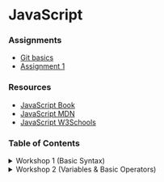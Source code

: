 # JavaScript


### Assignments

- [Git basics](https://www.youtube.com/watch?v=mJ-qvsxPHpY)
- [Assignment 1](https://classroom.github.com/a/3vyGO5BO)


### Resources
- [JavaScript Book](https://1drv.ms/b/s!AmZJMrBsKhiOh8UDJDRDATZCy9M9VA?e=nbPyH9)
- [JavaScript MDN](https://developer.mozilla.org/en-US/docs/Learn/JavaScript)
- [JavaScript W3Schools](https://www.w3schools.com/js/default.asp)



### Table of Contents

<details>
    <summary>Workshop 1 (Basic Syntax)</summary>
    <br>
    <ul>
        <li>How javascript works</li>
        <li>Working with values</li>
        <li>Printing to the terminal / console</li>
    </ul>
</details>


<details>
    <summary>Workshop 2 (Variables & Basic Operators)</summary>
    <br>
    <ul>
        <li>Variables (let, const)</li>
        <li>Naming conventions</li>
        <li>Storing data</li>
        <li>Data Types (string; number; bool; null; undefined)</li>
        <li>Math Operators</li>
        <li>Comparison Operators</li>
        <li>Assignment Operators</li>
        <li>Type casting</li>
        <li>Comments</li>
    </ul>
</details>
